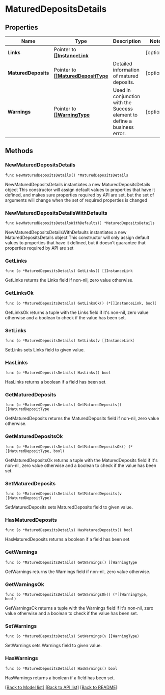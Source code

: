 # MaturedDepositsDetails

## Properties

Name | Type | Description | Notes
------------ | ------------- | ------------- | -------------
**Links** | Pointer to [**[]InstanceLink**](InstanceLink.md) |  | [optional] 
**MaturedDeposits** | Pointer to [**[]MaturedDepositType**](MaturedDepositType.md) | Detailed information of matured deposits. | [optional] 
**Warnings** | Pointer to [**[]WarningType**](WarningType.md) | Used in conjunction with the Success element to define a business error. | [optional] 

## Methods

### NewMaturedDepositsDetails

`func NewMaturedDepositsDetails() *MaturedDepositsDetails`

NewMaturedDepositsDetails instantiates a new MaturedDepositsDetails object
This constructor will assign default values to properties that have it defined,
and makes sure properties required by API are set, but the set of arguments
will change when the set of required properties is changed

### NewMaturedDepositsDetailsWithDefaults

`func NewMaturedDepositsDetailsWithDefaults() *MaturedDepositsDetails`

NewMaturedDepositsDetailsWithDefaults instantiates a new MaturedDepositsDetails object
This constructor will only assign default values to properties that have it defined,
but it doesn't guarantee that properties required by API are set

### GetLinks

`func (o *MaturedDepositsDetails) GetLinks() []InstanceLink`

GetLinks returns the Links field if non-nil, zero value otherwise.

### GetLinksOk

`func (o *MaturedDepositsDetails) GetLinksOk() (*[]InstanceLink, bool)`

GetLinksOk returns a tuple with the Links field if it's non-nil, zero value otherwise
and a boolean to check if the value has been set.

### SetLinks

`func (o *MaturedDepositsDetails) SetLinks(v []InstanceLink)`

SetLinks sets Links field to given value.

### HasLinks

`func (o *MaturedDepositsDetails) HasLinks() bool`

HasLinks returns a boolean if a field has been set.

### GetMaturedDeposits

`func (o *MaturedDepositsDetails) GetMaturedDeposits() []MaturedDepositType`

GetMaturedDeposits returns the MaturedDeposits field if non-nil, zero value otherwise.

### GetMaturedDepositsOk

`func (o *MaturedDepositsDetails) GetMaturedDepositsOk() (*[]MaturedDepositType, bool)`

GetMaturedDepositsOk returns a tuple with the MaturedDeposits field if it's non-nil, zero value otherwise
and a boolean to check if the value has been set.

### SetMaturedDeposits

`func (o *MaturedDepositsDetails) SetMaturedDeposits(v []MaturedDepositType)`

SetMaturedDeposits sets MaturedDeposits field to given value.

### HasMaturedDeposits

`func (o *MaturedDepositsDetails) HasMaturedDeposits() bool`

HasMaturedDeposits returns a boolean if a field has been set.

### GetWarnings

`func (o *MaturedDepositsDetails) GetWarnings() []WarningType`

GetWarnings returns the Warnings field if non-nil, zero value otherwise.

### GetWarningsOk

`func (o *MaturedDepositsDetails) GetWarningsOk() (*[]WarningType, bool)`

GetWarningsOk returns a tuple with the Warnings field if it's non-nil, zero value otherwise
and a boolean to check if the value has been set.

### SetWarnings

`func (o *MaturedDepositsDetails) SetWarnings(v []WarningType)`

SetWarnings sets Warnings field to given value.

### HasWarnings

`func (o *MaturedDepositsDetails) HasWarnings() bool`

HasWarnings returns a boolean if a field has been set.


[[Back to Model list]](../README.md#documentation-for-models) [[Back to API list]](../README.md#documentation-for-api-endpoints) [[Back to README]](../README.md)


